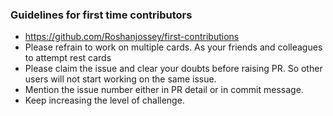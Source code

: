 ### Guidelines for first time contributors

* https://github.com/Roshanjossey/first-contributions
* Please refrain to work on multiple cards. As your friends and colleagues to attempt rest cards
* Please claim the issue and clear your doubts before raising PR. So other users will not start working on the same issue.
* Mention the issue number either in PR detail or in commit message.
* Keep increasing the level of challenge.
